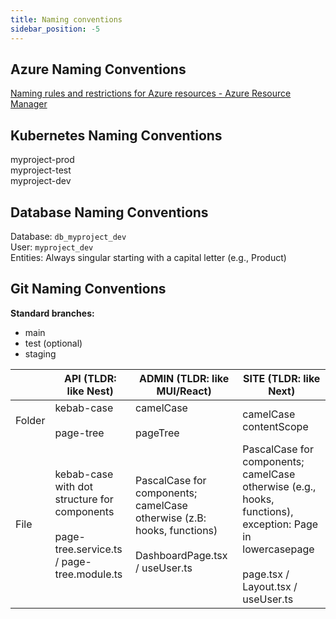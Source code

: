 ```yaml
---
title: Naming conventions
sidebar_position: -5
---
```


## Azure Naming Conventions

[Naming rules and restrictions for Azure resources - Azure Resource Manager](https://learn.microsoft.com/en-us/azure/azure-resource-manager/management/resource-name-rules)

## Kubernetes Naming Conventions

myproject-prod  
myproject-test  
myproject-dev

## Database Naming Conventions

Database: `db_myproject_dev`  
User: `myproject_dev`  
Entities: Always singular starting with a capital letter (e.g., Product)

## Git Naming Conventions

**Standard branches:**

- main
- test (optional)
- staging

|        | API (TLDR: like Nest)                                                                            | ADMIN (TLDR: like MUI/React)                                                                                   | SITE (TLDR: like Next)                                                                                                                                    |
| ------ | ------------------------------------------------------------------------------------------------ | -------------------------------------------------------------------------------------------------------------- | --------------------------------------------------------------------------------------------------------------------------------------------------------- |
| Folder | kebab-case<br/><br/>page-tree                                                                    | camelCase<br/><br/>pageTree                                                                                    | camelCase<br/>contentScope                                                                                                                                |
| File   | kebab-case with dot structure for components<br/><br/>page-tree.service.ts / page-tree.module.ts | PascalCase for components; camelCase otherwise (z.B: hooks, functions)<br/><br/>DashboardPage.tsx / useUser.ts | PascalCase for components;<br/>camelCase otherwise (e.g., hooks, functions), exception: Page in lowercasepage<br/><br/>page.tsx / Layout.tsx / useUser.ts |
